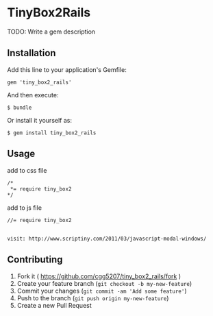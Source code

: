# TinyBox2Rails

TODO: Write a gem description

## Installation

Add this line to your application's Gemfile:

    gem 'tiny_box2_rails'

And then execute:

    $ bundle

Or install it yourself as:

    $ gem install tiny_box2_rails

## Usage

add to css file
```
/*
 *= require tiny_box2
*/
```

add to js file
```
//= require tiny_box2

```


##

```
visit: http://www.scriptiny.com/2011/03/javascript-modal-windows/
```

## Contributing

1. Fork it ( https://github.com/cgg5207/tiny_box2_rails/fork )
2. Create your feature branch (`git checkout -b my-new-feature`)
3. Commit your changes (`git commit -am 'Add some feature'`)
4. Push to the branch (`git push origin my-new-feature`)
5. Create a new Pull Request
